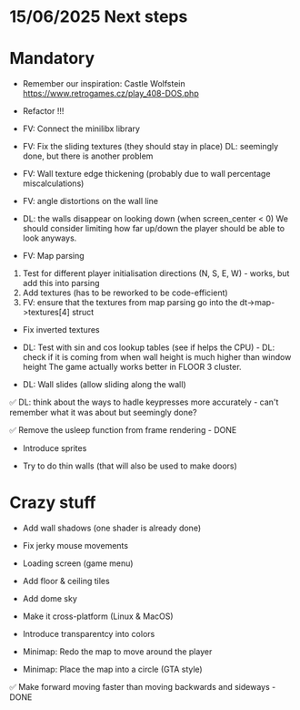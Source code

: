 # 15/06/2025 Next steps
# Mandatory

- Remember our inspiration:
Castle Wolfstein
https://www.retrogames.cz/play_408-DOS.php

- Refactor !!!

- FV: Connect the minilibx library

- FV: Fix the sliding textures (they should stay in place)
DL: seemingly done, but there is another problem

- FV: Wall texture edge thickening (probably due to wall percentage miscalculations)

- FV: angle distortions on the wall line

- DL: the walls disappear on looking down (when screen_center < 0)
We should consider limiting how far up/down the player should be able to look anyways.

- FV: Map parsing
1. Test for different player initialisation directions (N, S, E, W) - works, but add this into parsing
1. Add textures (has to be reworked to be code-efficient)
1. FV: ensure that the textures from map parsing go into the dt->map->textures[4] struct

- Fix inverted textures

- DL: Test with sin and cos lookup tables (see if helps the CPU) - DL: check if it is coming from when wall height is much higher than window height
The game actually works better in FLOOR 3 cluster.

- DL: Wall slides (allow sliding along the wall)

✅ DL: think about the ways to hadle keypresses more accurately - can't remember what it was about but seemingly done?

✅ Remove the usleep function from frame rendering - DONE

- Introduce sprites

- Try to do thin walls (that will also be used to make doors)


# Crazy stuff
- Add wall shadows (one shader is already done)

- Fix jerky mouse movements

- Loading screen (game menu)

- Add floor & ceiling tiles

- Add dome sky

- Make it cross-platform (Linux & MacOS)

- Introduce transparentcy into colors

- Minimap: Redo the map to move around the player

- Minimap: Place the map into a circle (GTA style)

✅ Make forward moving faster than moving backwards and sideways - DONE
